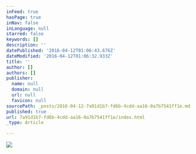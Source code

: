 ```yaml
---
inFeed: true
hasPage: true
inNav: false
inLanguage: null
starred: false
keywords: []
description: ''
datePublished: '2016-04-12T01:06:43.676Z'
dateModified: '2016-04-12T01:06:32.933Z'
title: ''
author: []
authors: []
publisher:
  name: null
  domain: null
  url: null
  favicon: null
sourcePath: _posts/2016-04-12-7a91d1b7-fd6b-4cdd-aa16-0a7b7541ff1e.md
published: true
url: 7a91d1b7-fd6b-4cdd-aa16-0a7b7541ff1e/index.html
_type: Article

---
```

![](https://the-grid-user-content.s3-us-west-2.amazonaws.com/2d03d458-04ca-4ac6-b1d2-8d022d1f16bb.gif)